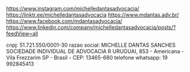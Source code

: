 https://www.instagram.com/michelledantasadvocacia/
https://linktr.ee/michelledantasadvocacia
https://www.mdantas.adv.br/
https://www.facebook.com/mdantasadvocacia/
https://www.linkedin.com/company/michelledantasadvocacia/posts/?feedView=all


cnpj: 51.721.550/0001-30
razao social: MICHELLE DANTAS SANCHES SOCIEDADE INDIVIDUAL DE ADVOCACIA
R URUGUAI, 853 - Americana - Vila Frezzarim
SP - Brasil - CEP: 13465-680
telefone whatsapp: 19 992845413


